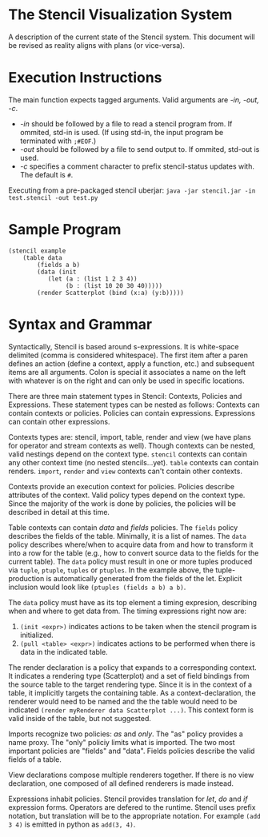 The Stencil Visualization System
=======

A description of the current state of the Stencil system.
This document will be revised as reality aligns with plans (or vice-versa).

Execution Instructions
======================

The main function expects tagged arguments.  Valid arguments are *-in, -out, -c*.
  *  *-in* should be followed by a file to read a stencil program from.  If ommited, std-in is used.
     (If using std-in, the input program be terminated with `;#EOF`.)
  *  *-out* should be followed by a file to send output to.  If ommited, std-out is used.
  *  *-c* specifies a comment character to prefix stencil-status updates with.  The default is `#`.

Executing from a pre-packaged stencil uberjar: `java -jar stencil.jar -in test.stencil -out test.py`

Sample Program
==============
    (stencil example
        (table data
            (fields a b)
            (data (init 
               (let (a : (list 1 2 3 4))
                    (b : (list 10 20 30 40)))))
            (render Scatterplot (bind (x:a) (y:b)))))

Syntax and Grammar
==================

Syntactically, Stencil is based around s-expressions.
It is white-space delimited (comma is considered whitespace).
The first item after a paren defines an action (define a context, apply a function, etc.)
   and subsequent items are all arguments.
Colon is special it associates a name on the left with whatever is on the right and can only be used in specific locations.

There are three main statement types in Stencil: Contexts, Policies and Expressions.
These statement types can be nested as follows:
Contexts can contain contexts or policies.
Policies can contain expressions.
Expressions can contain other expressions.

Contexts types are: stencil, import, table, render and view (we have plans for operator and stream contexts as well).
Though contexts can be nested, valid nestings depend on the context type.
`stencil` contexts can contain any other context time (no nested stencils...yet).
`table` contexts can contain renders.
`import`, `render` and `view` contexts can't contain other contexts.


Contexts provide an execution context for policies.
Policies describe attributes of the context.
Valid policy types depend on the context type.
Since the majority of the work is done by policies, 
the policies will be described in detail at this time.

Table contexts can contain *data* and *fields* policies.
The `fields` policy describes the fields of the table.
Minimally, it is a list of names.
The `data` policy describes where/when to acquire data from and how to transform it into a row for the table
   (e.g., how to convert source data to the fields for the current table).
The `data` policy must result in one or more tuples produced via `tuple`, `ptuple`, `tuples` or `ptuples`.
In the example above, the tuple-production is automatically generated from the fields of the let.
Explicit inclusion would look like `(ptuples (fields a b) a b)`.

The `data` policy must have as its top element a timing expresion, describing when and where to get data from.
The timing expressions right now are:
 1. `(init <expr>)` indicates actions to be taken when the stencil program is initialized.
 2. `(pull <table> <expr>)` indicates actions to be performed when there is data in the indicated table.


The render declaration is a policy that expands to a corresponding context.
It indicates a rendering type (Scatterplot) and
  a set of field bindings from the source table to the target rendering type.
Since it is in the context of a table, it implicitly targets the containing table.
As a context-declaration,
  the renderer would need to be named and the the table would need to be indicated `(render myRenderer data Scatterplot ...)`.
This context form is valid inside of the table, but not suggested.

Imports recognize two policies: *as* and *only*.
The "as" policy provides a name proxy.
The "only" policiy limits what is imported.
The two most important policies are "fields" and "data".
Fields policies describe the valid fields of a table.

View declarations compose multiple renderers together.
If there is no view declaration, one composed of all defined renderers is made instead.

Expressions inhabit policies.
Stencil provides translation for *let*, *do* and *if* expression forms.
Operators are defered to the runtime.
Stencil uses prefix notation, but translation will be to the appropriate notation.
For example `(add 3 4)` is emitted in python as `add(3, 4)`.


